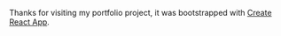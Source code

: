 Thanks for visiting my portfolio project, it was bootstrapped with [Create React App](https://github.com/facebook/create-react-app).






